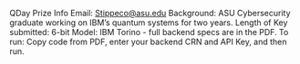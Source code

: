 QDay Prize Info
Email: Stippeco@asu.edu 
Background: ASU Cybersecurity graduate working on IBM’s quantum systems for two years. 
Length of Key submitted: 6-bit
Model: IBM Torino - full backend specs are in the PDF. 
To run: Copy code from PDF, enter your backend CRN and API Key, and then run. 
